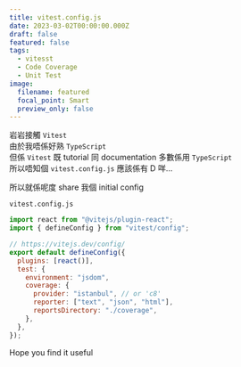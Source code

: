 ```yaml
---
title: vitest.config.js
date: 2023-03-02T00:00:00.000Z
draft: false
featured: false
tags:
  - vitesst
  - Code Coverage
  - Unit Test
image:
  filename: featured
  focal_point: Smart
  preview_only: false
---
```


岩岩接觸 `Vitest`  
由於我唔係好熟 `TypeScript`  
但係 `Vitest` 既 tutorial 同 documentation 多數係用 `TypeScript`  
所以唔知個 `vitest.config.js` 應該係有 D 咩...  

所以就係呢度 share 我個 initial config  

`vitest.config.js`  
```js
import react from "@vitejs/plugin-react";
import { defineConfig } from "vitest/config";

// https://vitejs.dev/config/
export default defineConfig({
  plugins: [react()],
  test: {
    environment: "jsdom",
    coverage: {
      provider: "istanbul", // or 'c8'
      reporter: ["text", "json", "html"],
      reportsDirectory: "./coverage",
    },
  },
});
```

Hope you find it useful
